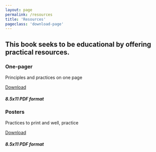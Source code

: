 ```yaml
---
layout: page
permalink: /resources
title: 'Resources'
pageclass: 'download-page'
---
```

## This book seeks to be educational by offering practical resources.

### One-pager

Principles and practices on one page

<a href="/downloads/hopefuldesign.pdf" class="btn-small">Download</a>

##### *8.5x11 PDF format*

### Posters

Practices to print and well, practice

<a href="/downloads/hopefuldesign-posters.zip" class="btn-small">Download</a>

##### *8.5x11 PDF format*